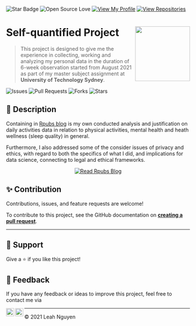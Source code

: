 ![Star Badge](https://img.shields.io/static/v1?label=%F0%9F%8C%9F&message=If%20Useful&style=style=flat&color=BC4E99)
![Open Source Love](https://badges.frapsoft.com/os/v1/open-source.svg?v=103)
[![View My Profile](https://img.shields.io/badge/View-My_Profile-green?logo=GitHub)](https://github.com/ndleah)
[![View Repositories](https://img.shields.io/badge/View-My_Repositories-blue?logo=GitHub)](https://github.com/ndleah?tab=repositories)


# Self-quantified Project <img src="https://i.pinimg.com/originals/31/18/30/311830d3bffd51f0c90fe47650cc4da5.png" align="right" width="150"/>

 > This project is designed to give me the experience in collecting, working and analyzing my personal data in the duration of 6-week observation started from August 2021 as part of my master subject assignment at **University of Technology Sydney**. 

![Issues](https://img.shields.io/github/issues/ndleah/self-quantified-data-analysis?style=social&logo=github)
![Pull Requests](https://img.shields.io/github/issues-pr/ndleah/self-quantified-data-analysis?style=social&logo=github)
![Forks](https://img.shields.io/github/forks/ndleah/self-quantified-data-analysis?style=social&logo=github)
![Stars](https://img.shields.io/github/stars/ndleah/self-quantified-data-analysis?style=social&logo=github)

## 🔧 Description

Containing in [Rpubs blog](https://rpubs.com/ndleah/quantified-self) is my own conducted analysis and justification on daily activities data in relation to physical activities, mental health and heath wellness (sleep quality) in general. 

Furthermore, I also addressed some of the consider issues of privacy and ethics, with regard to both the specifics of what I did, and implications for data science, connecting to legal and ethical frameworks.

<center>

[![Read Rpubs Blog](https://img.shields.io/badge/READ-RPUBS_BLOG_-971901?style=for-the-badge&logo=R)](https://rpubs.com/ndleah/quantified-self)

</center>

## ✨ Contribution

Contributions, issues, and feature requests are welcome!

To contribute to this project, see the GitHub documentation on **[creating a pull request](https://help.github.com/en/github/collaborating-with-issues-and-pull-requests/creating-a-pull-request)**.

---

## 👏 Support

Give a ⭐️ if you like this project!

## 📝 Feedback

If you have any feedback or ideas to improve this project, feel free to contact me via

<a href="https://www.linkedin.com/in/ndleah/">
  <img align="left" alt="Leah's LinkdedIn" width="22px" src="https://cdn.jsdelivr.net/npm/simple-icons@v3/icons/linkedin.svg" />

</a>
<a href="https://github.com/ndleah">
  <img align="left" alt="Leah's Github" width="22px" src="https://cdn.jsdelivr.net/npm/simple-icons@v3/icons/github.svg" />
</a>

___________________________________

<p>&copy; 2021 Leah Nguyen</p>
